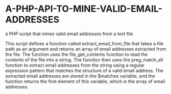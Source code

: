 # A-PHP-API-TO-MINE-VALID-EMAIL-ADDRESSES
a PHP script that mines valid email addresses from a text file

This script defines a function called extract_email_from_file that takes a file path as an argument and returns an array of email addresses extracted from the file. The function uses the file_get_contents function to read the contents of the file into a string. The function then uses the preg_match_all function to extract email addresses from the string using a regular expression pattern that matches the structure of a valid email address. The extracted email addresses are stored in the $matches variable, and the function returns the first element of this variable, which is the array of email addresses.
